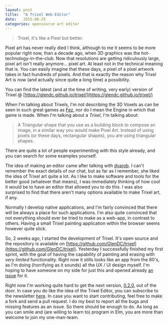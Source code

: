 ```yaml
---
layout: post
title:  "A Trixel Web-Editor"
date:   2015-06-25
categories: opensource art editor
---
```


> Trixel, it's like a Pixel but better.

Pixel art has never really died I think, although to me it seems to be more popular right now, than a decade ago, when 3D graphics was the hot-technology-in-the-club. Now that resolutions are getting ridiculously large, pixel art isn't really anymore... pixel art. At least not in the technical meaning that is. You can easily imagine that these days, a pixel of a pixel artwork takes in fact hundreds of pixels. And that is exactly the reason why Trixel Art is now (and actually since quite a long time) a possibility.

You can find the latest (and at the time of writing, very early) version of Trixel @ [https://glendc.github.io/trixel/](https://glendc.github.io/trixel/)

When I'm talking about Trixels, I'm not describing the 3D Voxels as can be seen in such great games as [Fez](https://en.wikipedia.org/wiki/Fez_%28video_game%29), nor do I mean the Engine in which that game is made. When I'm talking about a _Trixel_, I'm talking about:

> A Triangular shape that you use as a building block to compose an image, in a similar way you would make Pixel Art. Instead of using pixels (or these days, rectangular shapes), you are using triangular shapes.

There are quite a lot of people experimenting with this style already, and you can search for some examples yourself.

The idea of making an editor came after talking with [dyarob](https://twitter.com/dyarob). I can't remember the exact details of our chat, but as far as I remember, she liked the idea of Trixel art quite a lot. As I like to make software and tools for the better good (whatever that means), I was immediately thinking of how cool it would be to have an editor that allowed you to do this. I was also surprised to find that there aren't many options available to make Trixel art, if any.

Normally I develop native applications, and I'm fairly convinced that there will be always a place for such applications. I'm also quite convinced that not everything should ever be tried to make as a web-app, in contrast to others. Having a small Trixel painting application within the browser seems however quite slick.

So, 2 weeks ago, I started the development of Trixel. It's open source and the repository is available on [https://github.com/GlenDC/trixel](https://github.com/GlenDC/trixel). Yesterday I successfully finished my first sprint, with the goal of having the capability of painting and erasing with _very limited_ functionality. Right now it stills looks like an app from the 80's, as I'm doing (horrifying as it sounds) all the UX / UI design myself. I'm hoping to have someone on my side for just this and opened already [an issue](https://github.com/GlenDC/trixel/issues/48) for it.

Right now I'm working quite hard to get the next version, [0.2.0](https://github.com/GlenDC/trixel/milestones/Version%200.2.0), out of the door. In case you do like the idea of the Trixel Editor, you can subscribe to the newsletter [here](http://eepurl.com/brwmSn). In case you want to start contributing, feel free to make a fork and send a pull request. I do my best to report all the bugs and missing features as an issue. So there should be enough to do. As long as you can smile and (are willing to learn to) program in Elm, you are more than welcome to join my one-man-team.